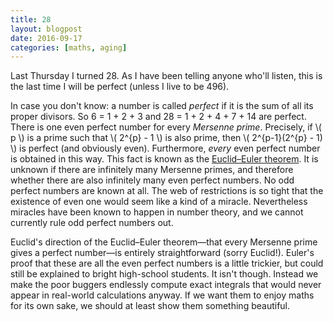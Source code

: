 ```yaml
---
title: 28
layout: blogpost
date: 2016-09-17
categories: [maths, aging]
---
```


Last Thursday I turned 28. As I have been telling anyone who'll listen, this is the last time I will be perfect (unless I live to be 496).  

In case you don't know: a number is called *perfect* if it is the sum of all its proper divisors. So 6 = 1 + 2 + 3 and 28 = 1 + 2 + 4 + 7 + 14 are perfect. There is one even perfect number for every *Mersenne prime*. Precisely, if \\( p \\) is a prime such that \\( 2^{p} - 1 \\) is also prime, then \\( 2^{p-1}(2^{p} - 1) \\) is perfect (and obviously even). Furthermore, *every* even perfect number is obtained in this way. This fact is known as the [Euclid&ndash;Euler theorem](https://en.wikipedia.org/wiki/Euclid%E2%80%93Euler_theorem). It is unknown if there are infinitely many Mersenne primes, and therefore whether there are also infinitely many even perfect numbers. No odd perfect numbers are known at all. The web of restrictions is so tight that the existence of even one would seem like a kind of a miracle. Nevertheless miracles have been known to happen in number theory, and we cannot currently rule odd perfect numbers out.

Euclid's direction of the Euclid&ndash;Euler theorem&mdash;that every Mersenne prime gives a perfect number&mdash;is entirely straightforward (sorry Euclid!). Euler's proof that these are all the even perfect numbers is a little trickier, but could still be explained to bright high-school students. It isn't though. Instead we make the poor buggers endlessly compute exact integrals that would never appear in real-world calculations anyway. If we want them to enjoy maths for its own sake, we should at least show them something beautiful.
